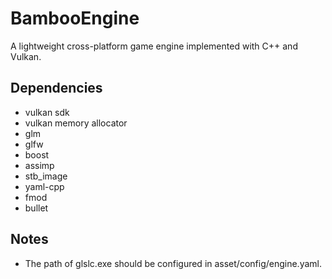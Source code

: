 # BambooEngine

A lightweight cross-platform game engine implemented with C++ and Vulkan.

## Dependencies
- vulkan sdk
- vulkan memory allocator
- glm
- glfw
- boost
- assimp
- stb_image
- yaml-cpp
- fmod
- bullet

## Notes
- The path of glslc.exe should be configured in asset/config/engine.yaml.